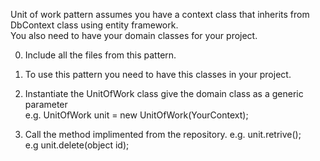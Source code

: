 
Unit of work pattern assumes you have a context class that inherits from DbContext class using entity framework.<br>
You also need to have your domain classes for your project.<br>


0. Include all the files from this pattern.
1. To use this pattern you need to have this classes in your project. <br>
2. Instantiate the UnitOfWork class give the domain class as a generic parameter<br>
  e.g. UnitOfWork<YourClass> unit = new UnitOfWork<YourClass>(YourContext);<br>
  
3. Call the method implimented from the repository.
e.g. unit.retrive();<br>
e.g unit.delete(object id);

